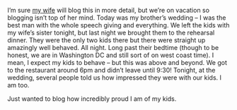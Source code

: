I’m sure [my wife](http://techiewife.spaces.live.com/) will blog this in
more detail, but we’re on vacation so blogging isn’t top of her mind.
Today was my brother’s wedding – I was the best man with the whole
speech giving and everything. We left the kids with my wife’s sister
tonight, but last night we brought them to the rehearsal dinner. They
were the only two kids there but there were straight up amazingly well
behaved. All night. Long past their bedtime (though to be honest, we are
in Washington DC and still sort of on west coast time). I mean, I expect
my kids to behave – but this was above and beyond. We got to the
restaurant around 6pm and didn’t leave until 9:30! Tonight, at the
wedding, several people told us how impressed they were with our kids. I
am too.

Just wanted to blog how incredibly proud I am of my kids.
